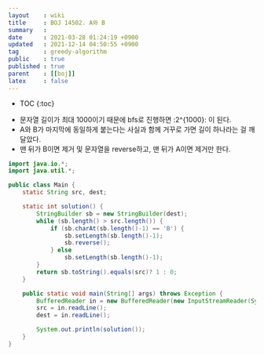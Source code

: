 ```yaml
---
layout    : wiki
title     : BOJ 14502. A와 B
summary   : 
date      : 2021-03-28 01:24:19 +0900
updated   : 2021-12-14 04:50:55 +0900
tag       : greedy-algorithm
public    : true
published : true
parent    : [[boj]]
latex     : false
---
```

* TOC
{:toc}

- 문자열 길이가 최대 1000이기 때문에 bfs로 진행하면 :2^{1000}: 이 된다.
- A와 B가 마지막에 동일하게 붙는다는 사실과 함께 거꾸로 가면 길이 하나라는 걸 깨달았다.
- 맨 뒤가 B이면 제거 및 문자열을 reverse하고, 맨 뒤가 A이면 제거만 한다.

```java linenos
import java.io.*;
import java.util.*;

public class Main {
	static String src, dest;

	static int solution() {
		StringBuilder sb = new StringBuilder(dest);
		while (sb.length() > src.length()) {
			if (sb.charAt(sb.length()-1) == 'B') {
				sb.setLength(sb.length()-1);
				sb.reverse();
			} else
				sb.setLength(sb.length()-1);
		}
		return sb.toString().equals(src)? 1 : 0;
	}

	public static void main(String[] args) throws Exception {
		BufferedReader in = new BufferedReader(new InputStreamReader(System.in));
		src = in.readLine();
		dest = in.readLine();

		System.out.println(solution());
	}
}
```

